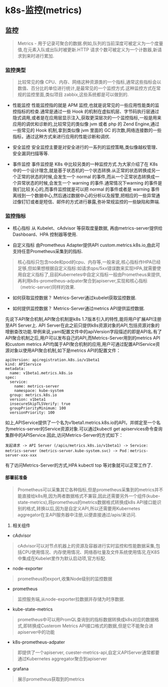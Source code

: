 # k8s-监控(metrics)
## 监控
> Metrics - 用于记录可聚合的数据.例如,队列的当前深度可被定义为一个度量值,在元素入队或出队时被更新.HTTP 请求个数可被定义为一个计数器,新请求到来时进行累加.  

### 监控类型
> 比较常见的像 CPU、内存、网络这种资源类的一个指标,通常这些指标会以数值、百分比的单位进行统计,是最常见的一个监控方式.这种监控方式在常规的监控里面,类似项目 zabbix,这些系统都是可以做到的.  

- 性能监控
性能监控指的就是 APM 监控,也就是说常见的一些应用性能类的监控指标的检查.通常是通过一些 Hook 的机制在虚拟机层、字节码执行层通过隐式调用,或者是在应用层显示注入,获取更深层次的一个监控指标,一般是用来应用的调优和诊断的,比较常见的类似像 jvm 或者 php 的 Zend Engine,通过一些常见的 Hook 机制,拿到类似像 jvm 里面的 GC 的次数,网络连接数的一些指标，通过这种方式来进行应用的性能诊断和调优.

- 安全监控
安全监控主要是对安全进行的一系列的监控策略,类似像越权管理、安全漏洞扫描等等.

- 事件监控
事件监控是 K8s 中比较另类的一种监控方式.为大家介绍了在 K8s 中的一个设计理念,就是基于状态机的一个状态转换.从正常的状态转换成另一个正常的状态的时候,会发生一个 normal 的事件,而从一个正常状态转换成一个异常状态的时候,会发生一个 warning 的事件.通常情况下warning 的事件是我们比较关心的,而事件监控就是可以把 normal 的事件或者是 warning 事件离线到一个数据中心,然后通过数据中心的分析以及报警,把相应的一些异常通过像钉钉或者是短信、邮件的方式进行暴露,弥补常规监控的一些缺陷和弊端.
 
### 监控指标
- 核心指标
从 Kubelet、cAdvisor 等获取度量数据, 再由metrics-server提供给 Dashboard、HPA 控制器等使用.

- 自定义指标
由Prometheus Adapter提供API custom.metrics.k8s.io,由此可支持任意Prometheus采集到的指标.

> 核心指标只包含node和pod的cpu、内存等,一般来说,核心指标作HPA已经足够,但如果想根据自定义指标:如请求qps/5xx错误数来实现HPA,就需要使用自定义指标了,目前Kubernetes中自定义指标一般由Prometheus来提供,再利用k8s-prometheus-adpater聚合到apiserver,实现和核心指标（metric-server)同样的效果.  

-  如何获取监控数据？
Metrics-Server通过kubelet获取监控数据.

- 如何提供监控数据？
Metrics-Server通过metrics API提供监控数据.

先说下API聚合机制,API聚合机制是k8s 1.7版本引入的特性,能将用户扩展API注册至API Server上.
API Server在此之前只提供k8s资源对象的API,包括资源对象的增删查改功能.举例来说,yaml配置文件中的apiVersion字段描述的即是API名.有了API聚合机制之后,用户可以发布自己的API,而Metrics-Server用到的metrics API和custom metrics API均属于API聚合机制的应用,用户可通过配置APIService资源对象以使用API聚合机制,如下是metrics API的配置文件：
```
apiVersion: apiregistration.k8s.io/v1beta1
kind: APIService
metadata:
  name: v1beta1.metrics.k8s.io
spec:
  service:
    name: metrics-server
    namespace: kube-system
  group: metrics.k8s.io
  version: v1beta1
  insecureSkipTLSVerify: true
  groupPriorityMinimum: 100
  versionPriority: 100
```

如上,APIService提供了一个名为v1beta1.metrics.k8s.io的API，并绑定至一个名为metrics-server的Service资源对象.可以通过kubectl get apiservices命令查询集群中的APIService.因此,访问Metrics-Server的方式如下：
```
发起请求 -> API Server (/apis/metrics.k8s.io/v1beta1) -> Service: metrics-server (metrics-server.kube-system.svc) -> Pod：metrics-server-xxx-xxx 
```
有了访问Metrics-Server的方式,HPA kubectl top 等对象就可以正常工作了.

#### 部署前准备
> Prometheus可以采集其它各种指标,但是prometheus采集到的metrics并不能直接给k8s用,因为两者数据格式不兼容,因此还需要另外一个组件(kube-state-metrics),将prometheus的metrics数据格式转换成k8s API接口能识别的格式,转换以后,因为是自定义API,所以还需要用Kubernetes aggregator在主API服务器中注册,以便直接通过/apis/来访问.  

1.  相关组件
- cAdvisor
> cAdvisor可以对节点机器上的资源及容器进行实时监控和性能数据采集,包括CPU使用情况、内存使用情况、网络吞吐量及文件系统使用情况,在K8S中集成在Kubelet里作为默认启动项,官方标配.  
- node-exporter
> prometheus的export,收集Node级别的监控数据  
- prometheus
> 监控服务端,从node-exporter拉数据并存储为时序数据.  
- kube-state-metrics
> prometheus中可以用PromQL查询到的指标数据转换成k8s对应的数据格式,即转换成Custerom Metrics API接口格式的数据,但是它不能聚合进apiserver中的功能  
- k8s-prometheus-adpater
> 即提供了一个apiserver, cuester-metrics-api,自定义APIServer通常都要通过Kubernetes aggregator聚合到apiserver  
- grafana
> 展示prometheus获取到的metrics  


